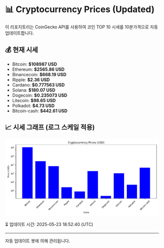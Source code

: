 
# 📊 Cryptocurrency Prices (Updated)

이 리포지토리는 CoinGecko API를 사용하여 코인 TOP 10 시세를 10분가격으로 자동 업데이트합니다.

## 💰 현재 시세
- Bitcoin: **$108987 USD**
- Ethereum: **$2565.86 USD**
- Binancecoin: **$668.19 USD**
- Ripple: **$2.36 USD**
- Cardano: **$0.777563 USD**
- Solana: **$180.07 USD**
- Dogecoin: **$0.235073 USD**
- Litecoin: **$98.65 USD**
- Polkadot: **$4.73 USD**
- Bitcoin-cash: **$442.61 USD**

## 📈 시세 그래프 (로그 스케일 적용)
![Crypto Prices](crypto_prices.png)

⏳ 업데이트 시간: 2025-05-23 18:52:40 (UTC)

---
자동 업데이트 봇에 의해 관리됩니다.
